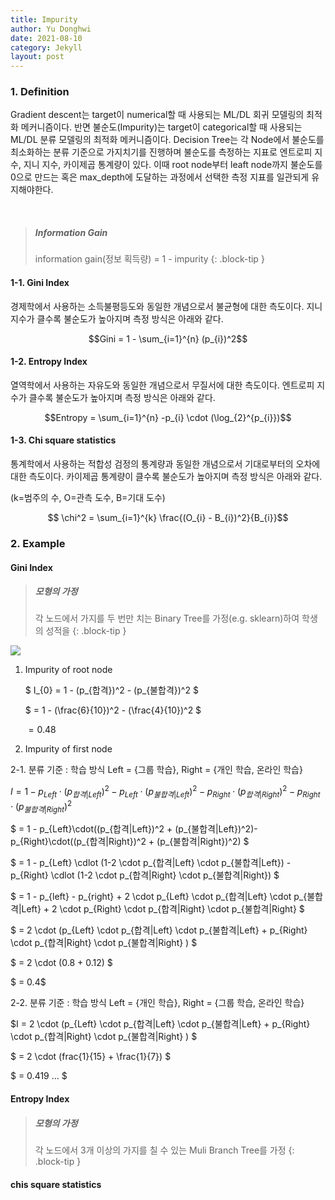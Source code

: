 ```yaml
---
title: Impurity
author: Yu Donghwi
date: 2021-08-10
category: Jekyll
layout: post
---
```


### 1. Definition ###

Gradient descent는 target이 numerical할 때 사용되는 ML/DL 회귀 모델링의 최적화 메커니즘이다. 반면 불순도(Impurity)는 target이 categorical할 때 사용되는 ML/DL 분류 모델링의 최적화 메커니즘이다. Decision Tree는 각 Node에서 불순도를 최소화하는 분류 기준으로 가지치기를 진행하며 불순도를 측정하는 지표로 엔트로피 지수, 지니 지수, 카이제곱 통계량이 있다. 이때 root node부터 leaft node까지 불순도를 0으로 만드는 혹은 max_depth에 도달하는 과정에서 선택한 측정 지표를 일관되게 유지해야한다.

<br>

> ##### Information Gain
>
> information gain(정보 획득량) = 1 - impurity
{: .block-tip }




#### 1-1. Gini Index ####
경제학에서 사용하는 소득불평등도와 동일한 개념으로서 불균형에 대한 측도이다. 지니 지수가 클수록 불순도가 높아지며 측정 방식은 아래와 같다.

$$Gini = 1 - \sum_{i=1}^{n} (p_{i})^2$$

#### 1-2. Entropy Index ####
열역학에서 사용하는 자유도와 동일한 개념으로서 무질서에 대한 측도이다. 엔트로피 지수가 클수록 불순도가 높아지며 측정 방식은 아래와 같다.

$$Entropy = \sum_{i=1}^{n} -p_{i} \cdot (\log_{2}^{p_{i}})$$

#### 1-3. Chi square statistics ####
통계학에서 사용하는 적합성 검정의 통계량과 동일한 개념으로서 기대로부터의 오차에 대한 측도이다. 카이제곱 통계량이 클수록 불순도가 높아지며 측정 방식은 아래와 같다.

(k=범주의 수, O=관측 도수, B=기대 도수)

$$ \chi^2 = \sum_{i=1}^{k} \frac{(O_{i} - B_{i})^2}{B_{i}}$$




### 2. Example ###


#### Gini Index ####

> ##### 모형의 가정
>
> 각 노드에서 가지를 두 번만 치는 Binary Tree를 가정(e.g. sklearn)하여 학생의 성적을
{: .block-tip }

![](https://github.com/user-attachments/assets/3c6b5c0b-7ef8-4ccd-b130-bd99dfe7dd3a)


1. Impurity of root node

   $ I_{0} =  1 - (p_{합격})^2 - (p_{불합격})^2 $

   $ = 1 - (\frac{6}{10})^2 - (\frac{4}{10})^2 $

   $= 0.48$ 

2. Impurity of first node

2-1. 분류 기준 : 학습 방식 Left = {그룹 학습}, Right = {개인 학습, 온라인 학습}

   $I = 1 - p_{Left} \cdot (p_{합격|Left})^2 - p_{Left} \cdot (p_{불합격|Left})^2 -p_{Right} \cdot (p_{합격|Right})^2 - p_{Right} \cdot (p_{불합격|Right})^2$

   $ = 1 - p_{Left}\cdot((p_{합격|Left})^2 + (p_{불합격|Left})^2)- p_{Right}\cdot((p_{합격|Right})^2 + (p_{불합격|Right})^2) $

   $ = 1 - p_{Left} \cdlot (1-2 \cdot p_{합격|Left} \cdot p_{불합격|Left}) - p_{Right} \cdlot (1-2 \cdot p_{합격|Right} \cdot p_{불합격|Right}) $

   $ = 1 - p_{left} - p_{right} + 2 \cdot p_{Left} \cdot p_{합격|Left} \cdot p_{불합격|Left} + 2 \cdot p_{Right} \cdot p_{합격|Right} \cdot p_{불합격|Right} $

   $ = 2 \cdot (p_{Left} \cdot p_{합격|Left} \cdot p_{불합격|Left} + p_{Right} \cdot p_{합격|Right} \cdot p_{불합격|Right} ) $

   $ = 2 \cdot (0.8 + 0.12) $

   $ = 0.4$

2-2. 분류 기준 : 학습 방식 Left = {개인 학습}, Right = {그룹 학습, 온라인 학습}

   $I = 2 \cdot (p_{Left} \cdot p_{합격|Left} \cdot p_{불합격|Left} + p_{Right} \cdot p_{합격|Right} \cdot p_{불합격|Right} ) $

   $ = 2 \cdot (frac{1}{15} + \frac{1}{7}) $

   $ = 0.419 ... $

#### Entropy Index ####

> ##### 모형의 가정
>
> 각 노드에서 3개 이상의 가지를 칠 수 있는 Muli Branch Tree를 가정
{: .block-tip }








#### chis square statistics ####